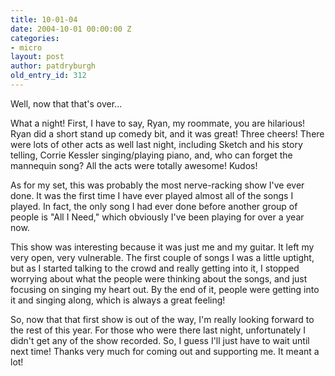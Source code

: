 ```yaml
---
title: 10-01-04
date: 2004-10-01 00:00:00 Z
categories:
- micro
layout: post
author: patdryburgh
old_entry_id: 312
---
```


Well, now that that's over...

What a night! First, I have to say, Ryan, my roommate, you are hilarious! Ryan did a short stand up comedy bit, and it was great! Three cheers! There were lots of other acts as well last night, including Sketch and his story telling, Corrie Kessler singing/playing piano, and, who can forget the mannequin song? All the acts were totally awesome! Kudos!

As for my set, this was probably the most nerve-racking show I've ever done. It was the first time I have ever played almost all of the songs I played. In fact, the only song I had ever done before another group of people is "All I Need," which obviously I've been playing for over a year now.

This show was interesting because it was just me and my guitar. It left my very open, very vulnerable. The first couple of songs I was a little uptight, but as I started talking to the crowd and really getting into it, I stopped worrying about what the people were thinking about the songs, and just focusing on singing my heart out. By the end of it, people were getting into it and singing along, which is always a great feeling!

So, now that that first show is out of the way, I'm really looking forward to the rest of this year. For those who were there last night, unfortunately I didn't get any of the show recorded. So, I guess I'll just have to wait until next time! Thanks very much for coming out and supporting me. It meant a lot!